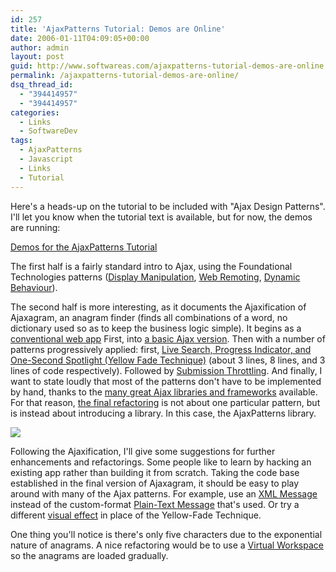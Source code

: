```yaml
---
id: 257
title: 'AjaxPatterns Tutorial: Demos are Online'
date: 2006-01-11T04:09:05+00:00
author: admin
layout: post
guid: http://www.softwareas.com/ajaxpatterns-tutorial-demos-are-online
permalink: /ajaxpatterns-tutorial-demos-are-online/
dsq_thread_id:
  - "394414957"
  - "394414957"
categories:
  - Links
  - SoftwareDev
tags:
  - AjaxPatterns
  - Javascript
  - Links
  - Tutorial
---
```

<p>Here's a heads-up on the tutorial to be included with "Ajax Design Patterns". I'll let you know when the tutorial text is available, but for now, the demos are running:</p>

<p><a href="http://ajaxify.com/tutorial">Demos for the AjaxPatterns Tutorial</a></p>

<p>The first half is a fairly standard intro to Ajax, using the Foundational Technologies patterns (<a href="http://www.ajaxify.com/tutorial/display/">Display Manipulation</a>, <a href="http://www.ajaxify.com/tutorial/display/">Web Remoting</a>, <a href="http://www.ajaxify.com/tutorial/display/">Dynamic Behaviour</a>).</p>

<p>The second half is more interesting, as it documents the Ajaxification of Ajaxagram, an anagram finder (finds all combinations of a word, no dictionary used so as to keep the business logic simple). It begins as a <a href="http://www.ajaxify.com/tutorial/ajaxagram/">conventional web app</a> First, into <a href="http://www.ajaxify.com/tutorial/ajaxagram/ajaxified/richer/">a basic Ajax version</a>. Then with a number of patterns progressively applied: first, <a href="http://www.ajaxify.com/tutorial/ajaxagram/ajaxified/richer/">Live Search, Progress Indicator, and One-Second Spotlight (Yellow Fade Technique)</a> (about 3 lines, 8 lines, and 3 lines of code respectively). Followed by <a href="http://www.ajaxify.com/tutorial/ajaxagram/ajaxified/richer/performant/">Submission Throttling</a>. And finally, I want to state loudly that most of the patterns don't have to be implemented by hand, thanks to the <a href="http://ajaxpatterns.org/Ajax_Frameworks">many great Ajax libraries and frameworks</a> available. For that reason, <a href="http://www.ajaxify.com/tutorial/ajaxagram/ajaxified/richer/performant/library">the final refactoring</a> is not about one particular pattern, but is instead about introducing a library. In this case, the AjaxPatterns library.</p>

<a href="http://www.ajaxify.com/tutorial/ajaxagram/ajaxified/richer/performant/library"><img src="http://img4.imageshack.us/img4/1760/ajaxagramfadein24ry.png"/></a>

<p>Following the Ajaxification, I'll give some suggestions for further enhancements and refactorings. Some people like to learn by hacking an existing app rather than building it from scratch. Taking the code base established in the final version of Ajaxagram, it should be easy to play around with many of the Ajax patterns. For example, use an <a href="http://ajaxpatterns.org/XML_Message">XML Message</a> instead of the custom-format <a href="http://ajaxpatterns.org/Plain-Text_Message">Plain-Text Message</a> that's used. Or try a different <a href="http://ajaxpatterns.org/One-Second_Spotlight">visual effect</a> in place of the Yellow-Fade Technique.</p> One thing you'll notice is there's only five characters due to the exponential nature of anagrams. A nice refactoring would be to use a <a href="http://ajaxpatterns.org/Virtual_Workspace">Virtual Workspace</a> so the anagrams are loaded gradually.